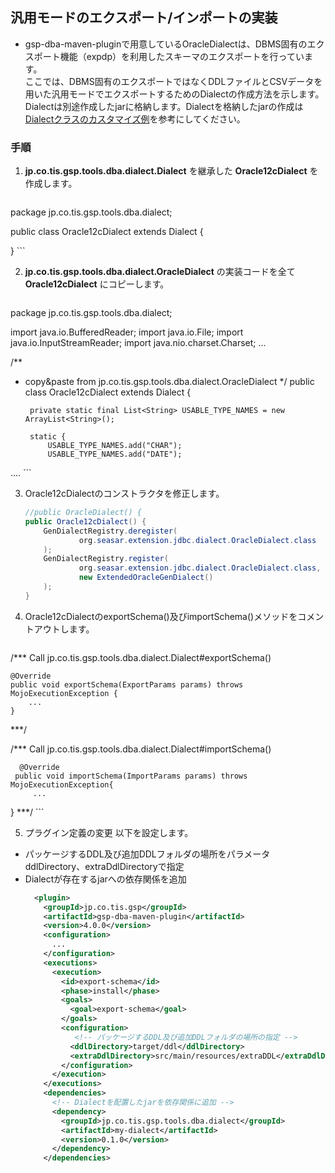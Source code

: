 ## 汎用モードのエクスポート/インポートの実装

- gsp-dba-maven-pluginで用意しているOracleDialectは、DBMS固有のエクスポート機能（expdp）を利用したスキーマのエクスポートを行っています。  
ここでは、DBMS固有のエクスポートではなくDDLファイルとCSVデータを用いた汎用モードでエクスポートするためのDialectの作成方法を示します。  
  Dialectは別途作成したjarに格納します。Dialectを格納したjarの作成は[Dialectクラスのカスタマイズ例](./custom-Dialect.md)を参考にしてください。


### 手順

1.  **jp.co.tis.gsp.tools.dba.dialect.Dialect** を継承した **Oracle12cDialect** を作成します。
    ```java
package jp.co.tis.gsp.tools.dba.dialect;

public class Oracle12cDialect extends Dialect {

}
    ```

2.  **jp.co.tis.gsp.tools.dba.dialect.OracleDialect** の実装コードを全て **Oracle12cDialect** にコピーします。
    ```java
package jp.co.tis.gsp.tools.dba.dialect;

import java.io.BufferedReader;
import java.io.File;
import java.io.InputStreamReader;
import java.nio.charset.Charset;
...

/**
 * copy&paste from jp.co.tis.gsp.tools.dba.dialect.OracleDialect
 */
public class Oracle12cDialect extends Dialect {

        private static final List<String> USABLE_TYPE_NAMES = new ArrayList<String>();

        static {
            USABLE_TYPE_NAMES.add("CHAR");
            USABLE_TYPE_NAMES.add("DATE");
....
    ```
    
3. Oracle12cDialectのコンストラクタを修正します。
    ```java
    //public OracleDialect() {
    public Oracle12cDialect() {
        GenDialectRegistry.deregister(
                org.seasar.extension.jdbc.dialect.OracleDialect.class
        );
        GenDialectRegistry.register(
                org.seasar.extension.jdbc.dialect.OracleDialect.class,
                new ExtendedOracleGenDialect()
        );
    }
    ```
    
4.  Oracle12cDialectのexportSchema()及びimportSchema()メソッドをコメントアウトします。
    ```java
/***
Call jp.co.tis.gsp.tools.dba.dialect.Dialect#exportSchema()

  	@Override
  	public void exportSchema(ExportParams params) throws MojoExecutionException {
  	    ...
  	}
***/

/***
Call jp.co.tis.gsp.tools.dba.dialect.Dialect#importSchema()

	  @Override
	 public void importSchema(ImportParams params) throws MojoExecutionException{
	     ...
   }
***/
    ```

5. プラグイン定義の変更
以下を設定します。  
- パッケージするDDL及び追加DDLフォルダの場所をパラメータddlDirectory、extraDdlDirectoryで指定
- Dialectが存在するjarへの依存関係を追加
    ```xml
      <plugin>
        <groupId>jp.co.tis.gsp</groupId>
        <artifactId>gsp-dba-maven-plugin</artifactId>
        <version>4.0.0</version>
        <configuration>
          ...
        </configuration>
        <executions>
          <execution>
            <id>export-schema</id>
            <phase>install</phase>
            <goals>
              <goal>export-schema</goal>
            </goals>
            <configuration>
               <!-- パッケージするDDL及び追加DDLフォルダの場所の指定 -->
              <ddlDirectory>target/ddl</ddlDirectory>
              <extraDdlDirectory>src/main/resources/extraDDL</extraDdlDirectory>
            </configuration>
          </execution>  
        </executions>
        <dependencies>
          <!-- Dialectを配置したjarを依存関係に追加 -->
          <dependency>
            <groupId>jp.co.tis.gsp.tools.dba.dialect</groupId>
            <artifactId>my-dialect</artifactId>
            <version>0.1.0</version>
          </dependency>
        </dependencies>
    ```

